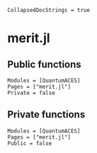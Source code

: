 ```@meta
CollapsedDocStrings = true
```

# merit.jl

## Public functions

```@autodocs; canonical=false
Modules = [QuantumACES]
Pages = ["merit.jl"]
Private = false
```

## Private functions

```@autodocs
Modules = [QuantumACES]
Pages = ["merit.jl"]
Public = false
```
